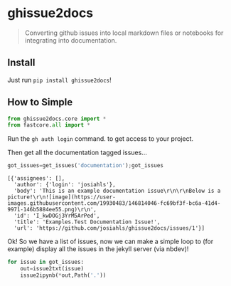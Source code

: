 # ghissue2docs
> Converting github issues into local markdown files or notebooks for integrating into documentation.


## Install
Just run `pip install ghissue2docs`!

## How to Simple

```python
from ghissue2docs.core import *
from fastcore.all import *
```

Run the `gh auth login` command. to get access to your project.

Then get all the documentation tagged issues...

```python
got_issues=get_issues('documentation');got_issues
```




    [{'assignees': [],
      'author': {'login': 'josiahls'},
      'body': 'This is an example documentation issue\r\n\r\nBelow is a picture!\r\n![image](https://user-images.githubusercontent.com/19930483/146814046-fc69bf3f-bc6a-41d4-9971-146b5884ee55.png)\r\n',
      'id': 'I_kwDOGj3YrM5ArPed',
      'title': 'Examples.Test Documentation Issue!',
      'url': 'https://github.com/josiahls/ghissue2docs/issues/1'}]



Ok! So we have a list of issues, now we can make a simple loop to (for example) display 
all the issues in the jekyll server (via nbdev)!

```python
for issue in got_issues:
    out=issue2txt(issue)
    issue2ipynb(*out,Path('.'))
```
